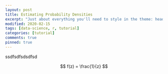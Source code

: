 ```yaml
---
layout: post
title: Estimating Probability Densities
excerpt: "Just about everything you'll need to style in the theme: headings, paragraphs, blockquotes, tables, code blocks, and more."
modified: 2020-02-15
tags: [data-science, r, tutorial]
categories: [tutorial]
comments: true
pinned: true
---
```


ssdfsdfsdsdfsd

$$ f(z) = \frac{1}{z} $$